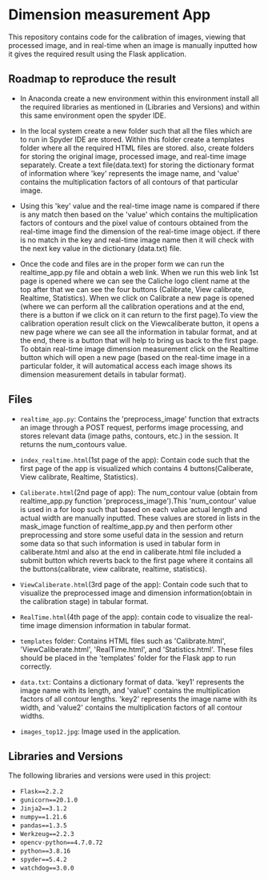 # Dimension measurement App 

This repository contains code for the calibration of images, viewing that processed image, and in real-time when an image is manually inputted how it gives the required result using the Flask application.


## Roadmap to reproduce the result
* In Anaconda create a new environment within this environment install all the required libraries as mentioned in (Libraries and Versions) and within this same environment open the spyder IDE.

* In the local system create a new folder such that all the files which are to run in Spyder IDE are stored. Within this folder create a templates folder where all the required HTML files are stored. also, create folders for storing the original image, processed image, and real-time image separately. Create a text file(data.text) for storing the dictionary format of information where 'key' represents the image name, and 'value' contains the multiplication factors of all contours of that particular image.

* Using this 'key' value and the real-time image name is compared if there is any match then based on the 'value' which contains the multiplication factors of contours and the pixel value of contours obtained from the real-time image find the dimension of the real-time image object. if there is no match in the key and real-time image name then it will check with the next key value in the dictionary (data.txt) file. 

* Once the code and files are in the proper form we can run the realtime_app.py file and obtain a web link. When we run this web link 1st page is opened where we can see the Caliche logo client name at the top after that we can see the four buttons (Calibrate, View calibrate, Realtime, Statistics). When we click on Calibrate a new page is opened (where we can perform all the calibration operations and at the end, there is a button if we click on it can return to the first page).To view the calibration operation result click on the Viewcaliberate button, it opens a new page where we can see all the information in tabular format, and at the end, there is a button that will help to bring us back to the first page. To obtain real-time image dimension measurement click on the Realtime button which will open a new page (based on the real-time image in a particular folder, it will automatical access each image shows its dimension measurement details in tabular format).

## Files

* `realtime_app.py`: Contains the 'preprocess_image' function that extracts an image through a POST request, performs image processing, and stores relevant data (image paths, contours, etc.) in the session. It returns the num_contours value.
  
* `index_realtime.html`(1st page of the app): Contain code such that the first page of the app is visualized which contains 4 buttons(Caliberate, View calibrate, Realtime, Statistics).

* `Caliberate.html`(2nd page of app): The num_contour value (obtain from realtime_app.py function 'preprocess_image').This 'num_contour' value is used in a for loop such that based on each value actual length and actual width are manually inputted. These values are stored in lists in the mask_image function of realtime_app.py and then perform other preprocessing and store some useful data in the session and return some data so that such information is used in tabular form in caliberate.html and also at the end in caliberate.html file included a submit button which reverts back to the first page where it contains all the buttons(calibrate, view calibrate, realtime, statistics).
  
* `ViewCaliberate.html`(3rd page of the app): Contain code such that to visualize the preprocessed image and dimension information(obtain in the calibration stage) in tabular format.
  
* `RealTime.html`(4th page of the app): contain code to visualize the real-time image dimension information in tabular format.
  
* `templates` folder: Contains HTML files such as 'Calibrate.html', 'ViewCaliberate.html', 'RealTime.html', and 'Statistics.html'. These files should be placed in the 'templates' folder for the Flask app to run correctly.
  
* `data.txt`: Contains a dictionary format of data. 'key1' represents the image name with its length, and 'value1' contains the multiplication factors of all contour lengths. 'key2' represents the image name with its width, and 'value2' contains the multiplication factors of all contour widths.
  
* `images_top12.jpg`: Image used in the application.


## Libraries and Versions

The following libraries and versions were used in this project:

* `Flask==2.2.2`
* `gunicorn==20.1.0`
* `Jinja2==3.1.2`
* `numpy==1.21.6`
* `pandas==1.3.5`
* `Werkzeug==2.2.3`
* `opencv-python==4.7.0.72`
* `python==3.8.16`
* `spyder==5.4.2`
* `watchdog==3.0.0`








